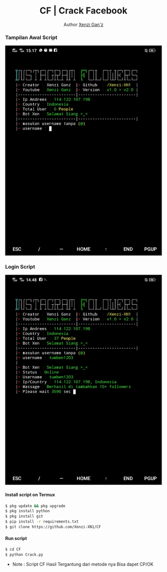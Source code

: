 <h1 align="center">
  CF | Crack Facebook
</h1>
</div>
<p align="center">
  Author <a href="https://youtube.com/channel/UCznrNUtKu0uDqt2AT8N93-Q">Xenzi Gan'z</a>
</p>
<p align="center">
 
### Tampilan Awal Script
 <img src="https://github.com/Xenzi-XN1/Bot_Follow/blob/main/IMG_20220722_151742.jpg" width="640" title="Menu" alt="Menu">
</p>

### Login Script
 <img src="https://github.com/Xenzi-XN1/Bot_Follow/blob/main/IMG_20220722_151718.jpg" width="640" title="Menu" alt="Menu">
</p>


#### Install script on Termux
```bash
$ pkg update && pkg upgrade
$ pkg install python
$ pkg install git
$ pip install -r requirements.txt
$ git clone https://github.com/Xenzi-XN1/CF
```
#### Run script
```bash
$ cd CF
$ python Crack.py
```
* Note : Script CF Hasil Tergantung dari metode nya Bisa dapet CP/OK
